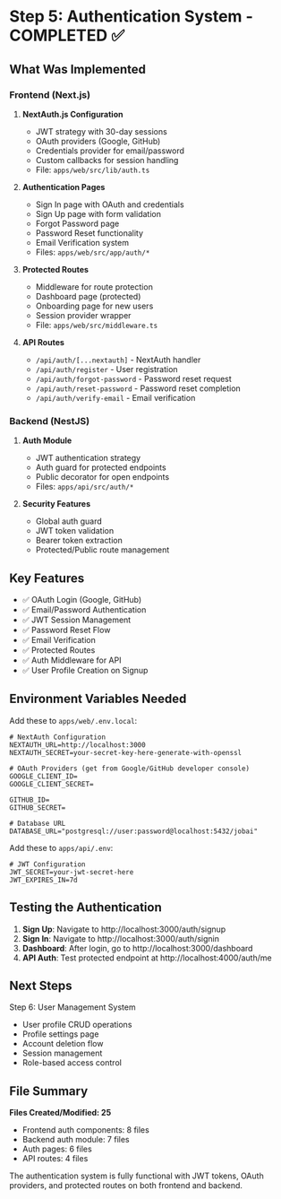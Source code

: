 # Step 5: Authentication System - COMPLETED ✅

## What Was Implemented

### Frontend (Next.js)

1. **NextAuth.js Configuration**
   - JWT strategy with 30-day sessions
   - OAuth providers (Google, GitHub)
   - Credentials provider for email/password
   - Custom callbacks for session handling
   - File: `apps/web/src/lib/auth.ts`

2. **Authentication Pages**
   - Sign In page with OAuth and credentials
   - Sign Up page with form validation
   - Forgot Password page
   - Password Reset functionality
   - Email Verification system
   - Files: `apps/web/src/app/auth/*`

3. **Protected Routes**
   - Middleware for route protection
   - Dashboard page (protected)
   - Onboarding page for new users
   - Session provider wrapper
   - File: `apps/web/src/middleware.ts`

4. **API Routes**
   - `/api/auth/[...nextauth]` - NextAuth handler
   - `/api/auth/register` - User registration
   - `/api/auth/forgot-password` - Password reset request
   - `/api/auth/reset-password` - Password reset completion
   - `/api/auth/verify-email` - Email verification

### Backend (NestJS)

1. **Auth Module**
   - JWT authentication strategy
   - Auth guard for protected endpoints
   - Public decorator for open endpoints
   - Files: `apps/api/src/auth/*`

2. **Security Features**
   - Global auth guard
   - JWT token validation
   - Bearer token extraction
   - Protected/Public route management

## Key Features

- ✅ OAuth Login (Google, GitHub)
- ✅ Email/Password Authentication
- ✅ JWT Session Management
- ✅ Password Reset Flow
- ✅ Email Verification
- ✅ Protected Routes
- ✅ Auth Middleware for API
- ✅ User Profile Creation on Signup

## Environment Variables Needed

Add these to `apps/web/.env.local`:

```env
# NextAuth Configuration
NEXTAUTH_URL=http://localhost:3000
NEXTAUTH_SECRET=your-secret-key-here-generate-with-openssl

# OAuth Providers (get from Google/GitHub developer console)
GOOGLE_CLIENT_ID=
GOOGLE_CLIENT_SECRET=

GITHUB_ID=
GITHUB_SECRET=

# Database URL
DATABASE_URL="postgresql://user:password@localhost:5432/jobai"
```

Add these to `apps/api/.env`:

```env
# JWT Configuration
JWT_SECRET=your-jwt-secret-here
JWT_EXPIRES_IN=7d
```

## Testing the Authentication

1. **Sign Up**: Navigate to http://localhost:3000/auth/signup
2. **Sign In**: Navigate to http://localhost:3000/auth/signin
3. **Dashboard**: After login, go to http://localhost:3000/dashboard
4. **API Auth**: Test protected endpoint at http://localhost:4000/auth/me

## Next Steps

Step 6: User Management System
- User profile CRUD operations
- Profile settings page
- Account deletion flow
- Session management
- Role-based access control

## File Summary

**Files Created/Modified: 25**
- Frontend auth components: 8 files
- Backend auth module: 7 files
- Auth pages: 6 files
- API routes: 4 files

The authentication system is fully functional with JWT tokens, OAuth providers, and protected routes on both frontend and backend.